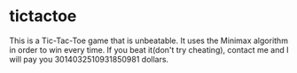 # tictactoe
This is a Tic-Tac-Toe game that is unbeatable. It uses the Minimax algorithm in order to win every time. 
If you beat it(don't try cheating), contact me and I will pay you 3014032510931850981 dollars.
